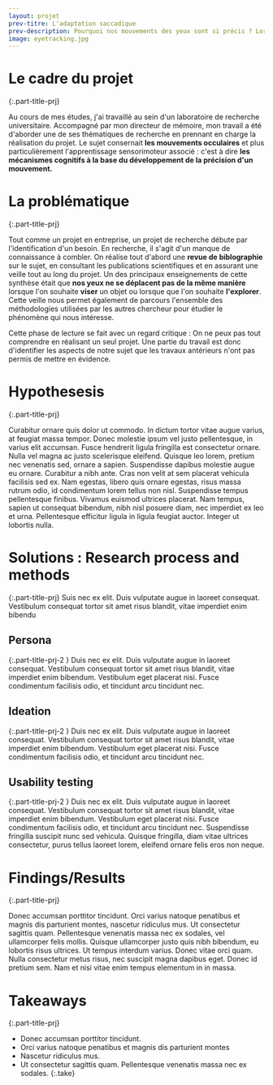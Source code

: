 ```yaml
---
layout: projet
prev-titre: L'adaptation saccadique
prev-description: Pourquoi nos mouvements des yeux sont si précis ? Lors de mon mémoire de fin d'études, j'ai étudé un des systèmes qui permettent à notre vision d'être précise tout au long de la vie.
image: eyetracking.jpg
---
```

# Le cadre du projet
{:.part-title-prj}

Au cours de mes études, j'ai travaillé au sein d'un laboratoire de recherche universitaire. Accompagné par mon directeur de mémoire, mon travail a été d'aborder une de ses thématiques de recherche en prennant en charge la réalisation du projet. Le sujet consernait **les mouvements occulaires** et plus particulièrement l'apprentissage sensorimoteur associé : c'est à dire **les mécanismes cognitifs à la base du développement de la précision d'un mouvement.**


# La problématique
{:.part-title-prj}

Tout comme un projet en entreprise, un projet de recherche débute par l'identification d'un besoin. En recherche, il s'agit d'un manque de connaissance à combler. On réalise tout d'abord une **revue de biblographie** sur le sujet, en consultant les publications scientifiques et en assurant une veille tout au long du projet. Un des principaux enseignements de cette synthèse était que **nos yeux ne se déplacent pas de la même manière** lorsque l'on souhaite **viser** un objet ou lorsque que l'on souhaite **l'explorer**.
Cette veille nous permet également de parcours l'ensemble des méthodologies utilisées par les autres chercheur pour étudier le phénomène qui nous intéresse. 

Cette phase de lecture se fait avec un regard critique : On ne peux pas tout comprendre en réalisant un seul projet. Une partie du travail est donc d'identifier les aspects de notre sujet que les travaux antérieurs n'ont pas permis de mettre en évidence. 



# Hypothesesis
{:.part-title-prj}

Curabitur ornare quis dolor ut commodo. In dictum tortor vitae augue varius, at feugiat massa tempor. Donec molestie ipsum vel justo pellentesque, in varius elit accumsan. Fusce hendrerit ligula fringilla est consectetur ornare. Nulla vel magna ac justo scelerisque eleifend. Quisque leo lorem, pretium nec venenatis sed, ornare a sapien. Suspendisse dapibus molestie augue eu ornare. Curabitur a nibh ante. Cras non velit at sem placerat vehicula facilisis sed ex. Nam egestas, libero quis ornare egestas, risus massa rutrum odio, id condimentum lorem tellus non nisl. Suspendisse tempus pellentesque finibus. Vivamus euismod ultrices placerat. Nam tempus, sapien ut consequat bibendum, nibh nisl posuere diam, nec imperdiet ex leo et urna. Pellentesque efficitur ligula in ligula feugiat auctor. Integer ut lobortis nulla.


# Solutions : Research process and methods
{:.part-title-prj}
Suis nec ex elit. Duis vulputate augue in laoreet consequat. Vestibulum consequat tortor sit amet risus blandit, vitae imperdiet enim bibendu
## Persona
{:.part-title-prj-2 }
Duis nec ex elit. Duis vulputate augue in laoreet consequat. Vestibulum consequat tortor sit amet risus blandit, vitae imperdiet enim bibendum. Vestibulum eget placerat nisi. Fusce condimentum facilisis odio, et tincidunt arcu tincidunt nec.
## Ideation
{:.part-title-prj-2 }
Duis nec ex elit. Duis vulputate augue in laoreet consequat. Vestibulum consequat tortor sit amet risus blandit, vitae imperdiet enim bibendum. Vestibulum eget placerat nisi. Fusce condimentum facilisis odio, et tincidunt arcu tincidunt nec.
## Usability testing
{:.part-title-prj-2 }
Duis nec ex elit. Duis vulputate augue in laoreet consequat. Vestibulum consequat tortor sit amet risus blandit, vitae imperdiet enim bibendum. Vestibulum eget placerat nisi. Fusce condimentum facilisis odio, et tincidunt arcu tincidunt nec. Suspendisse fringilla suscipit nunc sed vehicula. Quisque fringilla, diam vitae ultrices consectetur, purus tellus laoreet lorem, eleifend ornare felis eros non neque.


# Findings/Results
{:.part-title-prj}

Donec accumsan porttitor tincidunt. Orci varius natoque penatibus et magnis dis parturient montes, nascetur ridiculus mus. Ut consectetur sagittis quam. Pellentesque venenatis massa nec ex sodales, vel ullamcorper felis mollis. Quisque ullamcorper justo quis nibh bibendum, eu lobortis risus ultrices. Ut tempus interdum varius. Donec vitae orci quam. Nulla consectetur metus risus, nec suscipit magna dapibus eget. Donec id pretium sem. Nam et nisi vitae enim tempus elementum in in massa. 


# Takeaways
{:.part-title-prj}

- Donec accumsan porttitor tincidunt. 
- Orci varius natoque penatibus et magnis dis parturient montes
- Nascetur ridiculus mus.
- Ut consectetur sagittis quam. Pellentesque venenatis massa nec ex sodales.
{:.take}